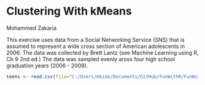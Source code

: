 Clustering With kMeans
================
Mohammed Zakaria

This exercise uses data from a Social Networking Service (SNS) that is
assumed to represent a wide cross section of American adolescents in
2006. The data was collected by Brett Lantz (see Machine Learning using
R, Ch 9 2nd ed.) The data was sampled evenly aross four high school
graduation years (2006 -
2009).

``` r
teens <- read.csv(file="C:/Users/mkzak/Documents/GitHub/FunWithR/FunWithR/10_kMeans/Data/snsdata.csv", stringsAsFactors = FALSE)
```
